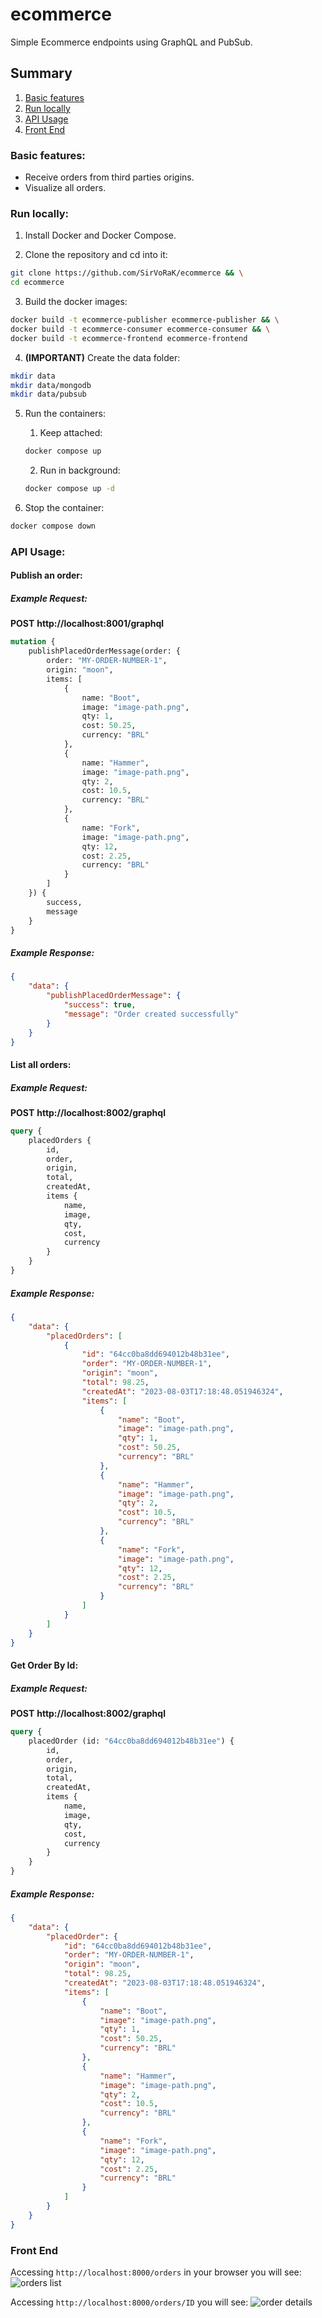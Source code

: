 # ecommerce

Simple Ecommerce endpoints using GraphQL and PubSub.
<br>

## Summary
1. [Basic features](#basic-features)
2. [Run locally](#run-locally)
3. [API Usage](#api-usage)
4. [Front End](#front-end)

### Basic features:
- Receive orders from third parties origins.
- Visualize all orders.

### Run locally:

1. Install Docker and Docker Compose.

2. Clone the repository and cd into it:

```bash
git clone https://github.com/SirVoRaK/ecommerce && \
cd ecommerce
```

3. Build the docker images:

```bash
docker build -t ecommerce-publisher ecommerce-publisher && \
docker build -t ecommerce-consumer ecommerce-consumer && \
docker build -t ecommerce-frontend ecommerce-frontend
```

4. **__(IMPORTANT)__** Create the data folder:

```bash
mkdir data
mkdir data/mongodb
mkdir data/pubsub
```

5. Run the containers:
    1. Keep attached:
    ```bash
    docker compose up
    ```

    2. Run in background:
    ```bash
    docker compose up -d
    ```

6. Stop the container:

```bash
docker compose down
```

### API Usage:

#### Publish an order:
##### Example Request:
**POST** __http://localhost:8001/graphql__

```graphql
mutation {
    publishPlacedOrderMessage(order: {
        order: "MY-ORDER-NUMBER-1",
        origin: "moon",
        items: [
            {
                name: "Boot",
                image: "image-path.png",
                qty: 1,
                cost: 50.25,
                currency: "BRL"
            },
            {
                name: "Hammer",
                image: "image-path.png",
                qty: 2,
                cost: 10.5,
                currency: "BRL"
            },
            {
                name: "Fork",
                image: "image-path.png",
                qty: 12,
                cost: 2.25,
                currency: "BRL"
            }
        ]
    }) {
        success,
        message
    }
}
```

##### Example Response:
```json
{
    "data": {
        "publishPlacedOrderMessage": {
            "success": true,
            "message": "Order created successfully"
        }
    }
}
```

#### List all orders:
##### Example Request:
**POST** __http://localhost:8002/graphql__

```graphql
query {
    placedOrders {
        id,
        order,
        origin,
        total,
        createdAt,
        items {
            name,
            image,
            qty,
            cost,
            currency
        }
    }
}
```

##### Example Response:
```json
{
    "data": {
        "placedOrders": [
            {
                "id": "64cc0ba8dd694012b48b31ee",
                "order": "MY-ORDER-NUMBER-1",
                "origin": "moon",
                "total": 98.25,
                "createdAt": "2023-08-03T17:18:48.051946324",
                "items": [
                    {
                        "name": "Boot",
                        "image": "image-path.png",
                        "qty": 1,
                        "cost": 50.25,
                        "currency": "BRL"
                    },
                    {
                        "name": "Hammer",
                        "image": "image-path.png",
                        "qty": 2,
                        "cost": 10.5,
                        "currency": "BRL"
                    },
                    {
                        "name": "Fork",
                        "image": "image-path.png",
                        "qty": 12,
                        "cost": 2.25,
                        "currency": "BRL"
                    }
                ]
            }
        ]
    }
}
```

#### Get Order By Id:
##### Example Request:
**POST** __http://localhost:8002/graphql__

```graphql
query {
	placedOrder (id: "64cc0ba8dd694012b48b31ee") {
		id,
		order,
		origin,
		total,
		createdAt,
		items {
			name,
			image,
			qty,
			cost,
			currency
		}
	}
}
```

##### Example Response:
```json
{
	"data": {
		"placedOrder": {
			"id": "64cc0ba8dd694012b48b31ee",
			"order": "MY-ORDER-NUMBER-1",
			"origin": "moon",
			"total": 98.25,
			"createdAt": "2023-08-03T17:18:48.051946324",
			"items": [
				{
					"name": "Boot",
					"image": "image-path.png",
					"qty": 1,
					"cost": 50.25,
					"currency": "BRL"
				},
				{
					"name": "Hammer",
					"image": "image-path.png",
					"qty": 2,
					"cost": 10.5,
					"currency": "BRL"
				},
				{
					"name": "Fork",
					"image": "image-path.png",
					"qty": 12,
					"cost": 2.25,
					"currency": "BRL"
				}
			]
		}
	}
}
```

### Front End
Accessing `http://localhost:8000/orders` in your browser you will see:
![orders list](screenshots/orders-list.png)

Accessing `http://localhost:8000/orders/ID` you will see:
![order details](screenshots/order-details.png)
